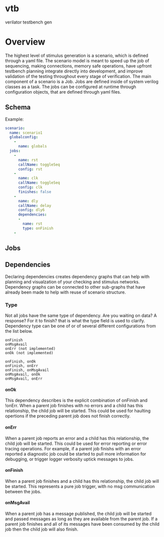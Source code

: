 # vtb
verilator testbench gen
# Overview
The highest level of stimulus generation is a scenario, which is defined through a yaml file. The scenario model is meant to speed up the job of sequencing, making connections, memory safe operations, have upfront testbench planning integrate directly into development, and improve validation of the testing throughout every stage of verification. The main component of a scenario is a Job. Jobs are defined inside of system verilog classes as a task. The jobs can be configured at runtime through configuration objects, that are defined through yaml files.

## Schema

Example:
```yaml
scenario:
  name: scenario1 
  globalconfig:
    -
      name: globals
  jobs:
    -
      name: rst
      callName: toggleSeq
      config: rst
    -
      name: clk
      callName: toggleSeq
      config: clk
      finishes: false
    -
      name: dly
      callName: delay
      config: dly6
      dependencies:
      -
        name: rst
        type: onFinish
    -

```
## Jobs


## Dependencies

Declaring dependencies creates dependency graphs that can help with planning and visualzation of your checking and stimulus networks. Dependency graphs can be connected to other sub-graphs that have already been made to help with reuse of scenario structure.

### Type

Not all jobs have the same type of dependency. Are you waiting on data? A response? For it to finish? that is what the type field is used to clarify. Dependency type can be one of or of several different configurations from the list below.


```
onFinish
onMsgAvail
onErr (not implemented)
onOk (not implemented)

onFinish, onOk 
onFinish, onErr
onFinish, onMsgAvail
onMsgAvail, onOk
onMsgAvail, onErr
```
#### onOk
This dependency describes is the explicit combination of onFinish and !onErr. When a parent job finishes with no errors and a child has this relationship, the child job will be started. This could be used for haulting opertions if the preceding parent job does not finish correctly.
#### onErr
When a parent job reports an error and a child has this relationship, the child job will be started. This could be used for error reporting or error tracing operations. For example, if a parent job finishs with an error reported a diagnostic job could be started to pull more information for debugging, or trigger logger verbosity uptick messages to jobs.
#### onFinish
When a parent job finishes and a child has this relationship, the child job will be started. This represents a pure job trigger, with no msg communication between the jobs.
#### onMsgAvail
When a parent job has a message published, the child job will be started and passed messages as long as they are available from the parent job. If a parent job finishes and all of its messages have been consumed by the child job then the child job will also finish.